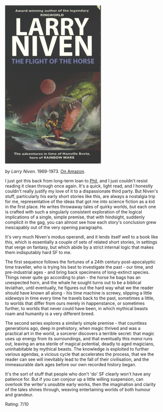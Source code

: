 <!--
.. title: The Flight of the Horse
.. slug: the-flight-of-the-horse
.. date: 2007-03-20 01:22:18-05:00
.. tags: media,books,fiction,science-fiction,shorts
.. link: 
.. description: 
.. type: text
-->


![The Flight of the Horse](/files/2007/03/the_flight_of_the_horse_f.jpeg)

*by Larry Niven*. 1969-1973. [On Amazon](http://www.amazon.co.uk/Flight-Horse-Larry-Niven/dp/1857238419).

I just got this back from long-term loan to
[Phil](http://frosties2.com/), and I just couldn't resist reading it
clean through once again. It's a quick, light read, and I honestly
couldn't really justify my love of it to a dispassionate third party.
But Niven's stuff, particularly his early short stories like this, are
always a nostalgia trip for me, representative of the ideas that got me
into science fiction as a kid in the first place. He writes throwaway
tales of quirky worlds, but each one is crafted with such a singularly
consistent exploration of the logical implications of a single, simple
premise, that with hindsight, suddenly complicit in the gag, you can
almost see how each story's conclusion grew inescapably out of the very
opening paragraphs.

It's very much Niven's modus operandi, and it lends itself well to a
book like this, which is essentially a couple of sets of related short
stories, in settings that verge on fantasy, but which abide by a strict
internal logic that makes them indisputably hard SF to me.

The first sequence follows the fortunes of a 24th century
post-apocalyptic time traveller, who is trying his best to investigate
the past - our time, and pre-industrial ages - and bring back specimens
of long-extinct species. Things never quite go according to plan - the
horse he bags has an unexpected horn, and the whale he sought turns out
to be a biblical leviathan, until eventually, he figures out the hard
way what we the reader should have known all along - his time machine is
screwy, slipping a little *sideways* in time every time he travels back
to the past, sometimes a little, to worlds that differ from ours merely
in happenstance, or sometimes further, to worlds that never could have
been, in which mythical beasts roam and humanity is a very different
breed.

The second series explores a similarly simple premise - that countless
generations ago, deep in prehistory, when magic thrived and was a
practical art in the world, a sorcerer discovers a terrible secret: that
magic uses up energy from its surroundings, and that eventually this
*mana* runs out, leaving an area sterile of magical potential, deadly to
aged magicians, uninhabitable by mythical beasts. The knowledge is
exploited to further various agendas, a vicious cycle that accelerates
the process, that we the reader can see will inevitably lead to the fall
of their civilisation, and the immeasurable dark ages before our own
recorded history began.

It's the sort of stuff that people who don't 'do' SF clearly won't have
any patience for. But if you can conjour up a little willing suspension,
can overlook the writer's unsubtle early works, then the imagination and
clarity of the tales shines through, weaving entertaining worlds of both
humour and grandeur.

Rating: 7/10

